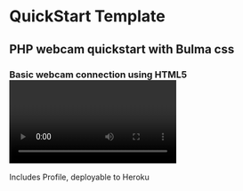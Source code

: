 # QuickStart Template
## PHP webcam quickstart with Bulma css
### Basic webcam connection using HTML5 <video> element
Includes Profile, deployable to Heroku
